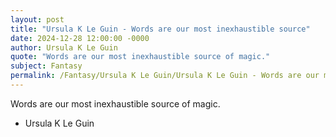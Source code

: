 ```yaml
---
layout: post
title: "Ursula K Le Guin - Words are our most inexhaustible source"
date: 2024-12-28 12:00:00 -0000
author: Ursula K Le Guin
quote: "Words are our most inexhaustible source of magic."
subject: Fantasy
permalink: /Fantasy/Ursula K Le Guin/Ursula K Le Guin - Words are our most inexhaustible source
---
```


Words are our most inexhaustible source of magic.

- Ursula K Le Guin
